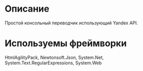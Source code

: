 # Описание 
Простой консольный переводчик использующий Yandex API.
# Используемы фреймворки
HtmlAgilityPack, Newtonsoft.Json, System.Net, System.Text.RegularExpressions, System.Web